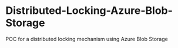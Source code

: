 # Distributed-Locking-Azure-Blob-Storage
POC for a distributed locking mechanism using Azure Blob Storage
